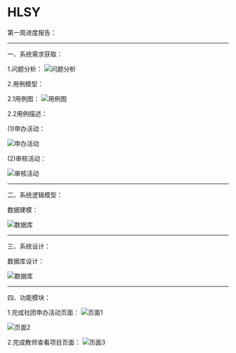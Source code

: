 # HLSY
第一周进度报告：

***

一、系统需求获取：



1.问题分析：
![问题分析](https://github.com/1784196067/HLSY/blob/master/images/wmjz.png)


2.用例模型：


2.1用例图：
![用例图](https://github.com/1784196067/HLSY/blob/master/images/ylt.png)



2.2用例描述：


(1)申办活动：


![申办活动](https://github.com/1784196067/HLSY/blob/master/images/ylms1.JPG)


(2)审核活动：


![审核活动](https://github.com/1784196067/HLSY/blob/master/images/ylms2.JPG)

***

二、系统逻辑模型：


数据建模：


![数据库](https://github.com/1784196067/HLSY/blob/master/images/sjk.jpg)

***

三、系统设计：


数据库设计：


![数据库](https://github.com/1784196067/HLSY/blob/master/images/sjk.jpg)

***

四、功能模块：


1.完成社团申办活动页面：
![页面1](https://github.com/1784196067/HLSY/blob/master/images/stsbhd1.png)


![页面2](https://github.com/1784196067/HLSY/blob/master/images/stsbhd2.jpg)


2.完成教师查看项目页面：
![页面3](https://github.com/1784196067/HLSY/blob/master/images/jsym.png)
